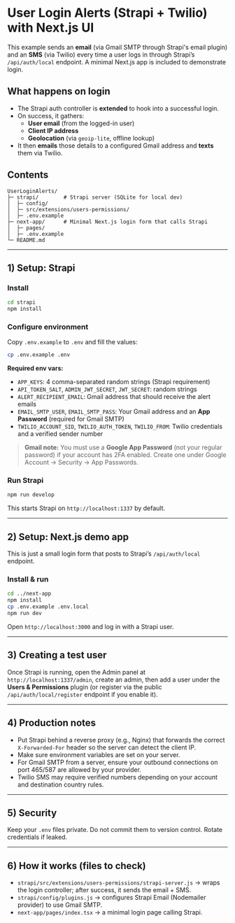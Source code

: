 # User Login Alerts (Strapi + Twilio) with Next.js UI

This example sends an **email** (via Gmail SMTP through Strapi's email plugin) and an **SMS** (via Twilio) every time a user logs in through Strapi’s `/api/auth/local` endpoint. A minimal Next.js app is included to demonstrate login.

## What happens on login
- The Strapi auth controller is **extended** to hook into a successful login.
- On success, it gathers:
  - **User email** (from the logged-in user)
  - **Client IP address**
  - **Geolocation** (via `geoip-lite`, offline lookup)
- It then **emails** those details to a configured Gmail address and **texts** them via Twilio.

## Contents
```
UserLoginAlerts/
├─ strapi/        # Strapi server (SQLite for local dev)
│  ├─ config/
│  ├─ src/extensions/users-permissions/
│  ├─ .env.example
├─ next-app/      # Minimal Next.js login form that calls Strapi
│  ├─ pages/
│  ├─ .env.example
└─ README.md
```

---

## 1) Setup: Strapi

### Install
```bash
cd strapi
npm install
```

### Configure environment
Copy `.env.example` to `.env` and fill the values:
```bash
cp .env.example .env
```

**Required env vars:**
- `APP_KEYS`: 4 comma-separated random strings (Strapi requirement)
- `API_TOKEN_SALT`, `ADMIN_JWT_SECRET`, `JWT_SECRET`: random strings
- `ALERT_RECIPIENT_EMAIL`: Gmail address that should receive the alert emails
- `EMAIL_SMTP_USER`, `EMAIL_SMTP_PASS`: Your Gmail address and an **App Password** (required for Gmail SMTP)
- `TWILIO_ACCOUNT_SID`, `TWILIO_AUTH_TOKEN`, `TWILIO_FROM`: Twilio credentials and a verified sender number

> **Gmail note:** You must use a **Google App Password** (not your regular password) if your account has 2FA enabled. Create one under Google Account → Security → App Passwords.

### Run Strapi
```bash
npm run develop
```
This starts Strapi on `http://localhost:1337` by default.

---

## 2) Setup: Next.js demo app
This is just a small login form that posts to Strapi’s `/api/auth/local` endpoint.

### Install & run
```bash
cd ../next-app
npm install
cp .env.example .env.local
npm run dev
```
Open `http://localhost:3000` and log in with a Strapi user.

---

## 3) Creating a test user
Once Strapi is running, open the Admin panel at `http://localhost:1337/admin`, create an admin, then add a user under the **Users & Permissions** plugin (or register via the public `/api/auth/local/register` endpoint if you enable it).

---

## 4) Production notes
- Put Strapi behind a reverse proxy (e.g., Nginx) that forwards the correct `X-Forwarded-For` header so the server can detect the client IP.
- Make sure environment variables are set on your server.
- For Gmail SMTP from a server, ensure your outbound connections on port 465/587 are allowed by your provider.
- Twilio SMS may require verified numbers depending on your account and destination country rules.

---

## 5) Security
Keep your `.env` files private. Do not commit them to version control. Rotate credentials if leaked.

---

## 6) How it works (files to check)
- `strapi/src/extensions/users-permissions/strapi-server.js` → wraps the login controller; after success, it sends the email + SMS.
- `strapi/config/plugins.js` → configures Strapi Email (Nodemailer provider) to use Gmail SMTP.
- `next-app/pages/index.tsx` → a minimal login page calling Strapi.

